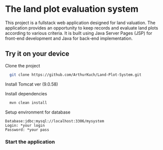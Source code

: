
# The land plot evaluation system

This project is a fullstack web application designed for land valuation. The application provides an opportunity to keep records and evaluate land plots according to various criteria. It is built using Java Server Pages (JSP) for front-end development and Java for back-end implementation.


## Try it on your device

Clone the project

```bash
  git clone https://github.com/ArthurKuch/Land-Plot-System.git
```

Install Tomcat ver (9.0.58) 

Install dependencies
```bash
  mvn clean install
```

Setup environment for database
```
Database:jdbc:mysql://localhost:3306/mysystem
Login: *your login
Password: *your pass
```
### Start the application




